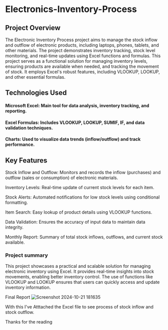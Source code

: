 # Electronics-Inventory-Process


## Project Overview

The Electronic Inventory Process project aims to manage the stock inflow and outflow of electronic products, including laptops, phones, tablets, and other materials. 
The project demonstrates inventory tracking, stock level monitoring, and real-time updates using Excel functions and formulas.
This project serves as a functional solution for managing inventory levels, ensuring products are available when needed, and tracking the movement of stock. 
It employs Excel's robust features, including VLOOKUP, LOOKUP, and other essential formulas.

## Technologies Used

#### Microsoft Excel: Main tool for data analysis, inventory tracking, and reporting.
#### Excel Formulas: Includes VLOOKUP, LOOKUP, SUMIF, IF, and data validation techniques.
#### Charts: Used to visualize data trends (inflow/outflow) and track performance.

## Key Features
Stock Inflow and Outflow: Monitors and records the inflow (purchases) and outflow (sales or consumption) of electronic materials.

Inventory Levels: Real-time update of current stock levels for each item.

Stock Alerts: Automated notifications for low stock levels using conditional formatting.

Item Search: Easy lookup of product details using VLOOKUP functions.

Data Validation: Ensures the accuracy of input data to maintain data integrity.

Monthly Report: Summary of total stock inflows, outflows, and current stock available.

### Project summary
This project showcases a practical and scalable solution for managing electronic inventory using Excel. 
It provides real-time insights into stock movements, enabling better inventory control.
The use of functions like VLOOKUP and LOOKUP ensures that users can quickly access and update inventory information.

Final Report
![Screenshot 2024-10-21 181635](https://github.com/user-attachments/assets/80afbfed-612f-4624-9f38-8ad8412dd110)


With this I've Atttached the Excel file to see process of stock inflow and stock outflow.

 Thanks for the reading




